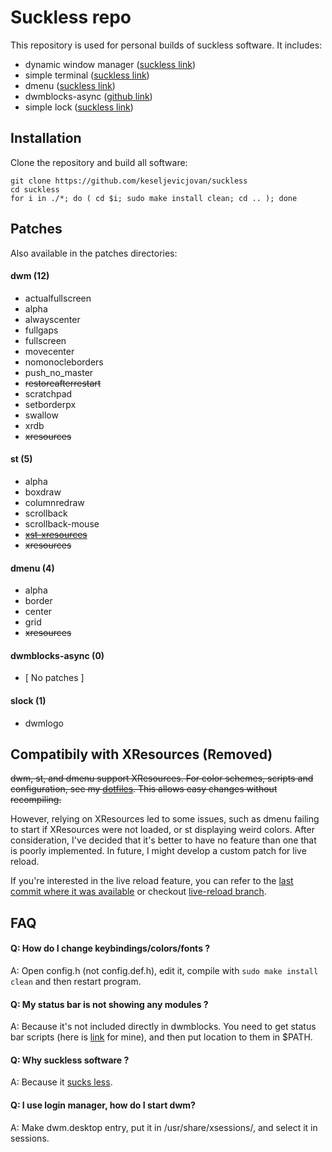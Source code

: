 # Suckless repo

This repository is used for personal builds of suckless software. It includes:

- dynamic window manager ([suckless link](https://dwm.suckless.org)) 
- simple terminal ([suckless link](https://st.suckless.org))
- dmenu ([suckless link](https://tools.suckless.org/dmenu))
- dwmblocks-async ([github link](https://github.com/UtkarshVerma/dwmblocks-async))
- simple lock ([suckless link](https://tools.suckless.org/slock))

## Installation

Clone the repository and build all software:

```
git clone https://github.com/keseljevicjovan/suckless
cd suckless
for i in ./*; do ( cd $i; sudo make install clean; cd .. ); done
```

## Patches

Also available in the patches directories:

#### dwm (12)
 - actualfullscreen 
 - alpha
 - alwayscenter
 - fullgaps
 - fullscreen
 - movecenter
 - nomonocleborders
 - push_no_master
 - ~~restoreafterrestart~~
 - scratchpad
 - setborderpx
 - swallow
 - xrdb
 - ~~xresources~~

#### st (5)
 - alpha
 - boxdraw
 - columnredraw
 - scrollback
 - scrollback-mouse
 - ~~[xst-xresources](https://github.com/gavales/st/blob/master/diffs/xst-xresources-20200626.diff)~~
 - ~~xresources~~

#### dmenu (4)
 - alpha
 - border
 - center
 - grid
 - ~~xresources~~

#### dwmblocks-async (0)
  - [ No patches ]

#### slock (1)
 - dwmlogo


## Compatibily with XResources (Removed)

~~dwm, st, and dmenu support XResources. For color schemes, scripts and configuration, see my [dotfiles](https://github.com/keseljevicjovan/dotfiles). This allows easy changes without recompiling.~~

However, relying on XResources led to some issues, such as dmenu failing to start if XResources were not loaded, or st displaying weird colors. After consideration, I've decided that it's better to have no feature than one that is poorly implemented. In future, I might develop a custom patch for live reload. 

If you're interested in the live reload feature, you can refer to the [last commit where it was available](https://github.com/keseljevicjovan/suckless/tree/b01a0c37e6922890815be440dd65473d947171d4) or checkout [live-reload branch](https://github.com/keseljevicjovan/suckless/tree/live-reload).

## FAQ

#### Q: How do I change keybindings/colors/fonts ?
A: Open config.h (not config.def.h), edit it, compile with ```sudo make install clean``` and then restart program. 

#### Q: My status bar is not showing any modules ?
A: Because it's not included directly in dwmblocks. You need to get status bar scripts (here is [link](https://github.com/keseljevicjovan/dotfiles/tree/main/.local/bin/statusbar) for mine), and then put location to them in $PATH.

#### Q: Why suckless software ?
A: Because it [sucks less](https://suckless.org/philosophy/).

#### Q: I use login manager, how do I start dwm?
A: Make dwm.desktop entry, put it in /usr/share/xsessions/, and select it in sessions.
